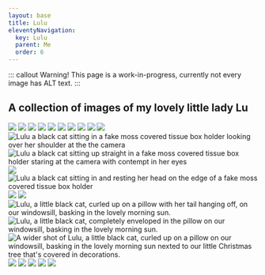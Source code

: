 ```yaml
---
layout: base
title: Lulu
eleventyNavigation:
  key: Lulu
  parent: Me
  order: 6
---
```


::: callout Warning!
This page is a work-in-progress, currently not every image has ALT text.
:::

## A collection of images of my lovely little lady Lu

![](./src/assets/img/IMG_1652.png)
![](./src/assets/img/IMG_1903.png)
![](./src/assets/img/IMG_1919.png)
![](./src/assets/img/IMG_1947.JPG)
![](./src/assets/img/IMG_1968.png)
![](./src/assets/img/IMG_1969.png)
![](./src/assets/img/IMG_1976.png)
![](./src/assets/img/IMG_1983.png)
![](./src/assets/img/IMG_2021.png)
![](./src/assets/img/IMG_2026.png)
![Lulu a black cat sitting in a fake moss covered tissue box holder looking over her shoulder at the the camera](./src/assets/img/IMG_2062.png)
![Lulu a black cat sitting up straight in a fake moss covered tissue box holder staring at the camera with contempt in her eyes](./src/assets/img/IMG_2065.png)
![](./src/assets/img/IMG_2067.png)
![Lulu a black cat sitting in and resting her head on the edge of a fake moss covered tissue box holder](./src/assets/img/IMG_2068.png)
![](./src/assets/img/IMG_2088.png)
![](./src/assets/img/IMG_2102.png)
![Lulu, a little black cat, curled up on a pillow with her tail hanging off, on our windowsill, basking in the lovely morning sun.](./src/assets/img/IMG_2111.png)
![Lulu, a little black cat, completely enveloped in the pillow on our windowsill, basking in the lovely morning sun.](./src/assets/img/IMG_2112.png)
![A wider shot of Lulu, a little black cat, curled up on a pillow on our windowsill, basking in the lovely morning sun nexted to our little Christmas tree that's covered in decorations.](./src/assets/img/IMG_2113.png)
![](./src/assets/img/IMG_2117.png)
![](./src/assets/img/IMG_2118.png)
![](./src/assets/img/IMG_2122.png)
![](./src/assets/img/IMG_2127.png)
![](./src/assets/img/IMG_2128.png)
